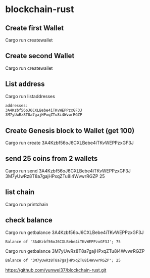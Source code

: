 # blockchain-rust

## Create first Wallet 
Cargo run createwallet 

## Create second Wallet 
Cargo run createwallet 

## List address
Cargo run listaddresses
```cmd
addresses: 
3A4Kzbf56oJ6CXLBebe4iTKvWEPPzxGF3J
3M7yUwRz8T8a7gajHPxqZTu8i4WvwrRGZP
``` 

## Create Genesis block to Wallet (get 100)
Cargo run create 3A4Kzbf56oJ6CXLBebe4iTKvWEPPzxGF3J

## send 25 coins from 2 wallets
Cargo run send 3A4Kzbf56oJ6CXLBebe4iTKvWEPPzxGF3J 3M7yUwRz8T8a7gajHPxqZTu8i4WvwrRGZP 25

## list chain
Cargo run printchain 


## check balance
Cargo run getbalance 3A4Kzbf56oJ6CXLBebe4iTKvWEPPzxGF3J
```cmd
Balance of '3A4Kzbf56oJ6CXLBebe4iTKvWEPPzxGF3J'; 75 
```

Cargo run getbalance 3M7yUwRz8T8a7gajHPxqZTu8i4WvwrRGZP
```cmd
Balance of '3M7yUwRz8T8a7gajHPxqZTu8i4WvwrRGZP'; 25 
```

https://github.com/yunwei37/blockchain-rust.git
